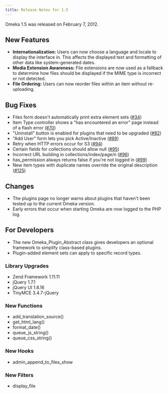```yaml
---
title: Release Notes for 1.5
---
```


Omeka 1.5 was released on February 7, 2012.

New Features
-----------------------------------------------------------------

-   **Internationalization:** Users can now choose a language and locale to display the interface in. This affects the displayed text and formatting of other data like system-generated dates.
-   **Media Extension Awareness:** File extensions are now used as a fallback to determine how files should be displayed if the MIME type is incorrect or not detected.
-   **File Ordering:** Users can now reorder files within an item without re-uploading.

Bug Fixes
-----------------------------------------------------------

-   Files form doesn't automatically print extra element sets     ([\#34](https://github.com/omeka/Omeka/issues/34))
-   Item Type controller shows a "has encountered an error" page instead of a flash error ([\#70](https://github.com/omeka/Omeka/issues/70))
-   "Uninstall" button is enabled for plugins that need to be upgraded ([\#82](https://github.com/omeka/Omeka/issues/82))
-   "Add User" form lets you pick Active/Inactive ([\#89](https://github.com/omeka/Omeka/issues/89))
-   Retry when HTTP errors occur for S3 ([\#94](https://github.com/omeka/Omeka/issues/94))
-   Certain fields for collections should allow null ([\#95](https://github.com/omeka/Omeka/issues/95))
-   Incorrect URL building in collections/index/page/n ([\#96](https://github.com/omeka/Omeka/issues/96))
-   has\_permission always returns false if you're not logged in ([\#99](https://github.com/omeka/Omeka/issues/99))
-   New item types with duplicate names override the original  description ([\#125](https://github.com/omeka/Omeka/issues/125))

Changes
-------------------------------------------------------

-   The plugins page no longer warns about plugins that haven't been tested up to the current Omeka version.
-   Early errors that occur when starting Omeka are now logged to the PHP log.

For Developers
------------------------------------------------------

-   The new Omeka\_Plugin\_Abstract class gives developers an optional framework to simplify class-based plugins.
-   Plugin-added element sets can apply to specific record types.

### Library Upgrades
-   Zend Framework 1.11.11
-   jQuery 1.7.1
-   jQuery UI 1.8.16
-   TinyMCE 3.4.7-jQuery

### New Functions

-   add\_translation\_source()
-   get\_html\_lang()
-   format\_date()
-   queue\_js\_string()
-   queue\_css\_string()

### New Hooks

-   admin\_append\_to\_files\_show

### New Filters

-   display\_file
